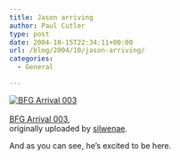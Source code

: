 ```yaml
---
title: Jason arriving
author: Paul Cutler
type: post
date: 2004-10-15T22:34:11+00:00
url: /blog/2004/10/jason-arriving/
categories:
  - General

---
```

<div class="flickr-frame">
  <a href="http://www.flickr.com/photos/silwenae/889842/" title="photo sharing"><img src="https://i1.wp.com/www.flickr.com/photos/889842_7eb3c0664c_t.jpg?w=700" class="flickr-photo" alt="BFG Arrival 003" data-recalc-dims="1" /></a><br /> <span class="flickr-caption"><br /> <a href="http://www.flickr.com/photos/silwenae/889842/">BFG Arrival 003</a>,<br /> originally uploaded by <a href="http://www.flickr.com/people/silwenae/">silwenae</a>.<br /> </span>
</div>

And as you can see, he&#8217;s excited to be here.
  
<br clear="all" />